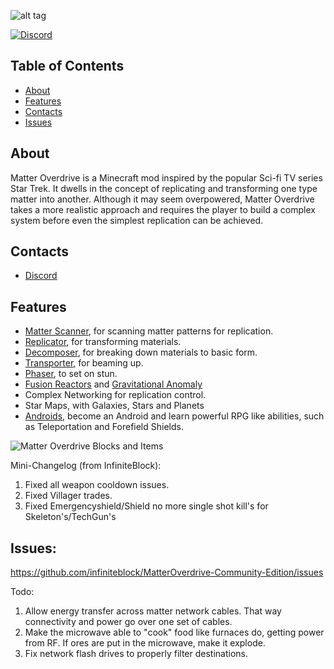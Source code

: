 ![alt tag](https://bitbucket.org/hrznstudio/mo-legacy-edition/raw/1.12.2/Banner.png)

[![Discord](https://img.shields.io/discord/703124643149643818.svg?style=for-the-badge)](https://discord.gg/hQyAEZV)

## Table of Contents
* [About](#about)
* [Features](#features)
* [Contacts](#contacts)
* [Issues](#issues)

## About
Matter Overdrive is a Minecraft mod inspired by the popular Sci-fi TV series Star Trek. It dwells in the concept of replicating and transforming one type matter into another.
Although it may seem overpowered, Matter Overdrive takes a more realistic approach and requires the player to build a complex system before even the simplest replication can be achieved.

## Contacts
* [Discord](https://discord.gg/hQyAEZV)

## Features
* [Matter Scanner](https://mo.simeonradivoev.com/items/matter_scanner/), for scanning matter patterns for replication.
* [Replicator](https://mo.simeonradivoev.com/items/replicator/), for transforming materials.
* [Decomposer](https://mo.simeonradivoev.com/items/decomposer/), for breaking down materials to basic form.
* [Transporter](https://mo.simeonradivoev.com/items/transporter/), for beaming up.
* [Phaser](https://mo.simeonradivoev.com/items/phaser/), to set on stun.
* [Fusion Reactors](https://mo.simeonradivoev.com/fusion-reactor/) and [Gravitational Anomaly](https://mo.simeonradivoev.com/items/gravitational_anomaly/)
* Complex Networking for replication control.
* Star Maps, with Galaxies, Stars and Planets
* [Androids](https://mo.simeonradivoev.com/android-guide/), become an Android and learn powerful RPG like abilities, such as Teleportation and Forefield Shields.


![Matter Overdrive Blocks and Items](https://media-elerium.cursecdn.com/attachments/210/237/main_screenshot.png)

Mini-Changelog (from InfiniteBlock):

1. Fixed all weapon cooldown issues.
2. Fixed Villager trades.
3. Fixed Emergencyshield/Shield no more single shot kill's for Skeleton's/TechGun's

## Issues:

https://github.com/infiniteblock/MatterOverdrive-Community-Edition/issues

Todo:

1. Allow energy transfer across matter network cables. That way connectivity and power go over one set of cables.
2. Make the microwave able to "cook" food like furnaces do, getting power from RF. If ores are put in the microwave, make it explode.
3. Fix network flash drives to properly filter destinations.
